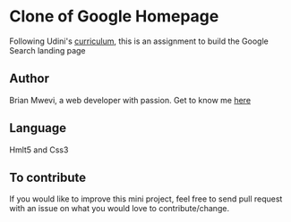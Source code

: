 # Clone of Google Homepage
Following Udini's [curriculum](http://www.theodinproject.com/courses/web-development-101/lessons/html-css), this is an assignment to build the Google Search landing page
## Author
Brian Mwevi, a web developer with passion. Get to know me [here](https://github.com/brianmwevi)
## Language
Hmlt5 and Css3
## To contribute
If you would like to improve this mini project, feel free to send pull request with an issue on what you would love to contribute/change.
